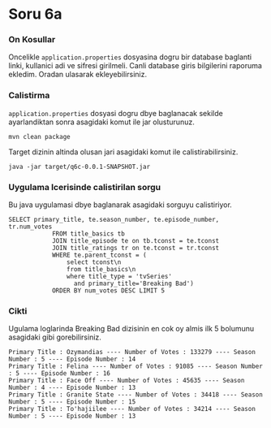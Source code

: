 # Soru 6a

### On Kosullar

Oncelikle `application.properties` dosyasina dogru bir database baglanti linki, kullanici adi ve sifresi girilmeli.
Canli database giris bilgilerini raporuma ekledim. Oradan ulasarak ekleyebilirsiniz.
 
### Calistirma
`application.properties` dosyasi dogru dbye baglanacak sekilde ayarlandiktan sonra asagidaki komut ile jar olusturunuz.


`mvn clean package`

Target dizinin altinda olusan jari asagidaki komut ile calistirabilirsiniz.

`java -jar target/q6c-0.0.1-SNAPSHOT.jar `

### Uygulama Icerisinde calistirilan sorgu

Bu java uygulamasi dbye baglanarak asagidaki sorguyu calistiriyor.

```
SELECT primary_title, te.season_number, te.episode_number, tr.num_votes
            FROM title_basics tb
            JOIN title_episode te on tb.tconst = te.tconst
            JOIN title_ratings tr on te.tconst = tr.tconst
            WHERE te.parent_tconst = (
                select tconst\n
                from title_basics\n
                where title_type = 'tvSeries'
                  and primary_title='Breaking Bad')
            ORDER BY num_votes DESC LIMIT 5
```

### Cikti

Ugulama loglarinda Breaking Bad dizisinin en cok oy almis ilk 5 bolumunu asagidaki gibi gorebilirsiniz.
 
```
Primary Title : Ozymandias ---- Number of Votes : 133279 ---- Season Number : 5 ---- Episode Number : 14 
Primary Title : Felina ---- Number of Votes : 91085 ---- Season Number : 5 ---- Episode Number : 16 
Primary Title : Face Off ---- Number of Votes : 45635 ---- Season Number : 4 ---- Episode Number : 13 
Primary Title : Granite State ---- Number of Votes : 34418 ---- Season Number : 5 ---- Episode Number : 15 
Primary Title : To'hajiilee ---- Number of Votes : 34214 ---- Season Number : 5 ---- Episode Number : 13 
```






